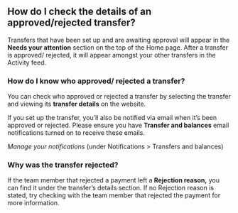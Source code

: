 ## How do I check the details of an approved/rejected transfer?  
Transfers that have been set up and are awaiting approval will appear in the **Needs your attention** section on the top of the Home page. After a transfer is approved/ rejected, it will appear amongst your other transfers in the Activity feed.

### How do I know who approved/ rejected a transfer?

You can check who approved or rejected a transfer by selecting the transfer and viewing its **transfer details** on the website. 

If you set up the transfer, you’ll also be notified via email when it’s been approved or rejected. Please ensure you have **Transfer and balances** email notifications turned on to receive these emails. 

_Manage your notifications_ (under Notifications > Transfers and balances)

### Why was the transfer rejected?

If the team member that rejected a payment left a **Rejection reason,** you can find it under the transfer’s details section. If no Rejection reason is stated, try checking with the team member that rejected the payment for more information.